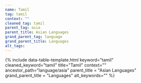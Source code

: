 ```yaml
---
name: Tamil
tag: tamil
context: ""
cleaned_tag: tamil
parent_tag: asia
parent_title: Asian Languages
grand_parent_tag: language
grand_parent_title: Languages
alt_tags: 
---
```


{% include data-table-template.html 
  keyword="tamil" 
  cleaned_keyword="tamil" 
  title="Tamil"
  context=""
  ancestor_path="language/asia" 
  parent_title = "Asian Languages"
  grand_parent_title = "Languages"
  alt_keywords=""
%}

